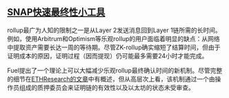## [SNAP快速最终性小工具](https://docs.fuel.network/docs/fuel-book/fuels-future/snap-fast-finality-gadget/#snap-fast-finality-gadget)

rollup最广为人知的限制之一是从Layer 2发送消息回到Layer 1链所需的长时间。例如，使用Arbitrum和Optimism等乐观rollup的用户面临着明显的缺点：从网络中提取资产需要长达一周的等待期。尽管ZK-rollup确实缩短了结算时间，但由于证明成本的原因，证明过程（因而提现）仍可能最多需要24小时才能完成。

Fuel提出了一个理论上可以大幅减少乐观rollup最终确认时间的新机制。尽管完整的细节在[ETHResearch的文章](https://ethresear.ch/t/why-wait-a-week-fast-finality-optimistic-rollups/18868)中有概述，但从高层次上看，该机制通过一个由操作员组成的质押委员会来证明链的有效性以及以太坊的状态未受审查。